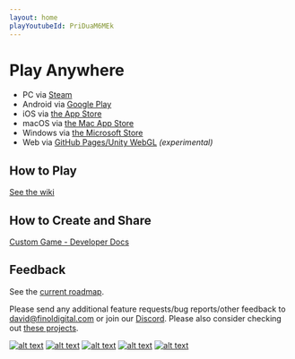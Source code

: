 ```yaml
---
layout: home
playYoutubeId: PriDuaM6MEk
---
```


# Play Anywhere
- PC via [Steam](https://store.steampowered.com/app/1742850/Card_Game_Simulator/)
- Android via [Google Play](https://play.google.com/store/apps/details?id=com.finoldigital.cardgamesim)
- iOS via [the App Store](https://apps.apple.com/us/app/card-game-simulator/id1392877362?ls=1)
- macOS via [the Mac App Store](https://apps.apple.com/us/app/card-game-simulator/id1398206553?ls=1&mt=12)
- Windows via [the Microsoft Store](https://www.microsoft.com/store/apps/9N96N5S4W3J0)
- Web via [GitHub Pages/Unity WebGL](cgs-webgl.html) *(experimental)*

## How to Play

[See the wiki](https://github.com/finol-digital/Card-Game-Simulator/wiki)

## How to Create and Share

[Custom Game - Developer Docs](custom.html)

## Feedback

See the [current roadmap](roadmap.html). 

Please send any additional feature requests/bug reports/other feedback to <david@finoldigital.com> or join our [Discord](https://discord.gg/MdUHEUJCU4). 
Please also consider checking out [these projects](external.html).

[![alt text][1.1]][1]
[![alt text][2.1]][2]
[![alt text][3.1]][3]
[![alt text][4.1]][4]
[![alt text][5.1]][5]

[1.1]: https://i.imgur.com/oea5DvA.png (discord icon with padding)
[2.1]: http://i.imgur.com/0o48UoR.png (github icon with padding)
[3.1]: http://i.imgur.com/tXSoThF.png (twitter icon with padding)
[4.1]: http://i.imgur.com/P3YfQoD.png (facebook icon with padding)
[5.1]: https://i.imgur.com/RyNV7tK.png (reddit icon with padding)

[1]: https://discord.gg/MdUHEUJCU4
[2]: http://www.github.com/finol-digital
[3]: https://twitter.com/cardgamesim
[4]: https://www.facebook.com/cardgamesimulator/
[5]: https://www.reddit.com/r/CardGameSimulator/
